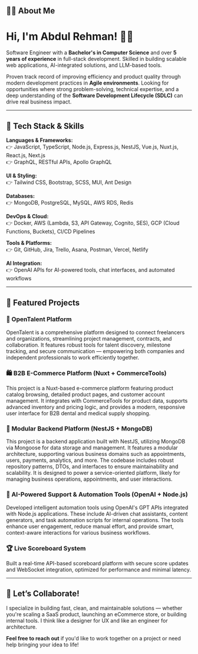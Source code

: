 ## 👨‍💻 About Me

# Hi, I'm Abdul Rehman! 👋🏼  
Software Engineer with a **Bachelor's in Computer Science** and over **5 years of experience** in full-stack development. Skilled in building scalable web applications, AI-integrated solutions, and LLM-based tools.

Proven track record of improving efficiency and product quality through modern development practices in **Agile environments**. Looking for opportunities where strong problem-solving, technical expertise, and a deep understanding of the **Software Development Lifecycle (SDLC)** can drive real business impact.

---

## 🚀 Tech Stack & Skills

**Languages & Frameworks:**  
👉 JavaScript, TypeScript, Node.js, Express.js, NestJS, Vue.js, Nuxt.js, React.js, Next.js  
👉 GraphQL, RESTful APIs, Apollo GraphQL  

**UI & Styling:**  
👉 Tailwind CSS, Bootstrap, SCSS, MUI, Ant Design  

**Databases:**  
👉 MongoDB, PostgreSQL, MySQL, AWS RDS, Redis  

**DevOps & Cloud:**  
👉 Docker, AWS (Lambda, S3, API Gateway, Cognito, SES), GCP (Cloud Functions, Buckets), CI/CD Pipelines  

**Tools & Platforms:**  
👉 Git, GitHub, Jira, Trello, Asana, Postman, Vercel, Netlify  

**AI Integration:**  
👉 OpenAI APIs for AI-powered tools, chat interfaces, and automated workflows  

---

## 🌟 Featured Projects

### 💼 OpenTalent Platform  
OpenTalent is a comprehensive platform designed to connect freelancers and organizations, streamlining project management, contracts, and collaboration. It features robust tools for talent discovery, milestone tracking, and secure communication — empowering both companies and independent professionals to work efficiently together.

### 🛍️ B2B E-Commerce Platform (Nuxt + CommerceTools)  
This project is a Nuxt-based e-commerce platform featuring product catalog browsing, detailed product pages, and customer account management. It integrates with CommerceTools for product data, supports advanced inventory and pricing logic, and provides a modern, responsive user interface for B2B dental and medical supply shopping.

### 🧩 Modular Backend Platform (NestJS + MongoDB)  
This project is a backend application built with NestJS, utilizing MongoDB via Mongoose for data storage and management. It features a modular architecture, supporting various business domains such as appointments, users, payments, analytics, and more. The codebase includes robust repository patterns, DTOs, and interfaces to ensure maintainability and scalability. It is designed to power a service-oriented platform, likely for managing business operations, appointments, and user interactions.

### 🤖 AI-Powered Support & Automation Tools (OpenAI + Node.js)  
Developed intelligent automation tools using OpenAI's GPT APIs integrated with Node.js applications. These include AI-driven chat assistants, content generators, and task automation scripts for internal operations. The tools enhance user engagement, reduce manual effort, and provide smart, context-aware interactions for various business workflows.

### 🏆 Live Scoreboard System  
Built a real-time API-based scoreboard platform with secure score updates and WebSocket integration, optimized for performance and minimal latency.

---

## 🤝 Let’s Collaborate!

I specialize in building fast, clean, and maintainable solutions — whether you're scaling a SaaS product, launching an eCommerce store, or building internal tools. I think like a designer for UX and like an engineer for architecture.

**Feel free to reach out** if you'd like to work together on a project or need help bringing your idea to life!
